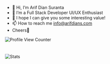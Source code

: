 - 👋 Hi, I’m Arif Dian Suranta
- 👀 I’m a Full Stack Developer UI/UX Enthusiast
- 🌱 I hope I can give you some interesting value!
- 📫 How to reach me info@arifdians.com
- Cheers🥂

![Profile View Counter](https://komarev.com/ghpvc/?username=MarkYeaahYT)
#
![Stats](https://github-readme-stats.vercel.app/api?username=MarkYeaahYT&show_icons=true)


<!---
MarkYeaahYT/MarkYeaahYT is a ✨ special ✨ repository because its `README.md` (this file) appears on your GitHub profile.
You can click the Preview link to take a look at your changes.
--->
